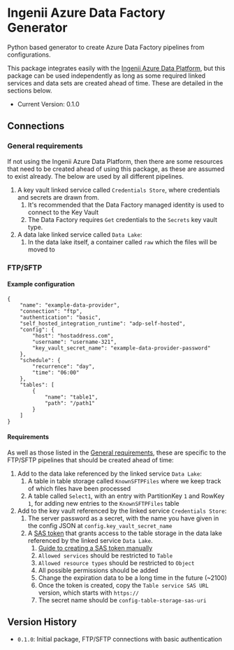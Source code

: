 # Ingenii Azure Data Factory Generator
Python based generator to create Azure Data Factory pipelines from configurations.

This package integrates easily with the [Ingenii Azure Data Platform](https://github.com/ingenii-solutions/azure-data-platform), but this package can be used independently as long as some required linked services and data sets are created ahead of time. These are detailed in the sections below.

* Current Version: 0.1.0

## Connections

### <a name="general_requirements"></a>General requirements

If not using the Ingenii Azure Data Platform, then there are some resources that need to be created ahead of using this package, as these are assumed to exist already. The below are used by all different pipelines.

1. A key vault linked service called `Credentials Store`, where credentials and secrets are drawn from. 
    1. It's recommended that the Data Factory managed identity is used to connect to the Key Vault
    1. The Data Factory requires `Get` credentials to the `Secrets` key vault type.
1. A data lake linked service called `Data Lake`:
    1. In the data lake itself, a container called `raw` which the files will be moved to

### FTP/SFTP

#### Example configuration
```
{
    "name": "example-data-provider",
    "connection": "ftp",
    "authentication": "basic",
    "self_hosted_integration_runtime": "adp-self-hosted",
    "config": {
        "host": "hostaddress.com",
        "username": "username-321",
        "key_vault_secret_name": "example-data-provider-password"
    },
    "schedule": {
        "recurrence": "day",
        "time": "06:00"
    },
    "tables": [
        {
            "name": "table1",
            "path": "/path1"
        }
    ]
}
```
#### Requirements

As well as those listed in the [General requirements](#general_requirements), these are specific to the FTP/SFTP pipelines that should be created ahead of time:

1. Add to the data lake referenced by the linked service `Data Lake`:
    1. A table in table storage called `KnownSFTPFiles` where we keep track of which files have been processed
    1. A table called `Select1`, with an entry with PartitionKey `1` and RowKey `1`, for adding new entries to the `KnownSFTPFiles` table
1. Add to the key vault referenced by the linked service `Credentials Store`:
    1. The server password as a secret, with the name you have given in the config JSON at `config.key_vault_secret_name`
    1. A [SAS token](https://docs.microsoft.com/en-us/azure/storage/common/storage-sas-overview) that grants access to the table storage in the data lake referenced by the linked service `Data Lake`.
        1. [Guide to creating a SAS token manually](https://docs.microsoft.com/en-us/azure/cognitive-services/translator/document-translation/create-sas-tokens?tabs=Containers)
        1. `Allowed services` should be restricted to `Table`
        1. `Allowed resource types` should be restricted to `Object`
        1. All possible permissions should be added
        1. Change the expiration data to be a long time in the future (~2100)
        1. Once the token is created, copy the `Table service SAS URL` version, which starts with `https://`
        1. The secret name should be `config-table-storage-sas-uri`

## Version History

* `0.1.0`: Initial package, FTP/SFTP connections with basic authentication
